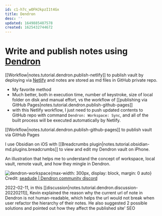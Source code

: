 ```yaml
---
id: c1-h7c_wOFHJkpzI1t4Gx
title: Dendron
desc: ''
updated: 1649885487578
created: 1625432744672
---
```

# Write and publish notes using [Dendron](https://www.dendron.so/)

[[Workflow|notes.tutorial.dendron.publish-netlify]] to publish vault by deploying via [Netlify](https://www.netlify.com/) and notes are stored as md files in GitHub private repo.
- My favorite method
- Much better, both in execution time, number of keystroke, size of local folder on disk and manual effort, vs the workflow of [[publishing via GitHub Pages|notes.tutorial.dendron.publish-github-pages]]
- with this Netlify workflow, I just need to push updated contents to GitHub repo with command `Dendron: Workspace: Sync`, and all of the built process will be executed automatically by Netlify.

[[Workflow|notes.tutorial.dendron.publish-github-pages]] to publish vault via GitHub Pages

I use Obsidian on iOS with [[Breadcrumbs plugin|notes.tutorial.obsidian-md.plugins.breadcrumbs]] to view and edit my Dendron vault on iPhone.

An illustration that helps me to understand the concept of workspace, local vault, remote vault, and how they mingle in Dendron.

![dendron-workspace](https://ik.imagekit.io/casa/h7b-dendron/2022-02-02_dendron.remote-full_elP09EX8B.png?ik-sdk-version=javascript-1.4.3&updatedAt=1643846444601){max-width: 300px, display: block, margin: 0 auto}
Credit: [seadude | Dendron community discord](https://discord.com/channels/717965437182410783/783027389919658025/938534904415789096)

2022-02-11, in this [[discussion|notes.tutorial.dendron.discussion-20220211]], Kevin explained the reason why the current url of note in Dendron is not human-readable, which helps the url would not break when user refactor the hierarchy of their notes. He also suggested 2 possible solutions and pointed out how they affect the published site' SEO
